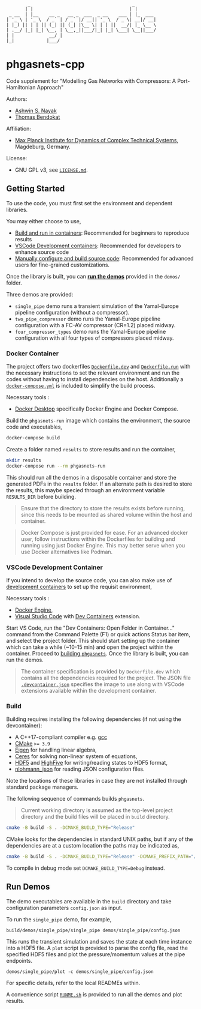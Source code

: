
            _                                      _        
           | |                                    | |       
     _ __  | |__    __ _   __ _  ___  _ __    ___ | |_  ___ 
    | '_ \ | '_ \  / _` | / _` |/ __|| '_ \  / _ \| __|/ __|
    | |_) || | | || (_| || (_| |\__ \| | | ||  __/| |_ \__ \
    | .__/ |_| |_| \__, | \__,_||___/|_| |_| \___| \__||___/
    | |             __/ |                                   
    |_|            |___/                                    

phgasnets-cpp
=============

Code supplement for "Modelling Gas Networks with Compressors: A Port-Hamiltonian Approach"

Authors:
  - [Ashwin S. Nayak](https://orcid.org/0000-0002-9855-2377)
  - [Thomas Bendokat](https://orcid.org/0000-0002-0671-6291)

Affiliation:
  - [Max Planck Institute for Dynamics of Complex Technical Systems](https://www.mpi-magdeburg.mpg.de/), Magdeburg, Germany.

License:
  - GNU GPL v3, see [`LICENSE.md`](LICENSE.md).

## Getting Started

To use the code, you must first set the environment and dependent libraries.

You may either choose to use,
  - [Build and run in containers](#docker-container): Recommended for beginners to reproduce results
  - [VSCode Development containers](#vscode-development-container): Recommended for developers to enhance source code
  - [Manually configure and build source code](#build): Recommended for advanced users for fine-grained customizations.

Once the library is built, you can [**run the demos**](#run-demos) provided in the `demos/` folder.

Three demos are provided:

  - `single_pipe` demo runs a transient simulation of the Yamal-Europe pipeline configuration (without a compressor).
  - `two_pipe_compressor` demo runs the Yamal-Europe pipeline configuration with a FC-AV compressor (CR=1.2) placed midway.
  - `four_compressor_types` demo runs the Yamal-Europe pipeline configuration with all four types of compressors placed midway.

### Docker Container

The project offers two dockerfiles [`Dockerfile.dev`](Dockerfile.dev) and [`Dockerfile.run`](Dockerfile.run) with the necessary instructions to set the relevant environment and run the codes without having to install dependencies on the host. Additionally a [`docker-compose.yml`](docker-compose.yml) is included to simplify the build process.

Necessary tools :
- [Docker Desktop](https://docs.docker.com/desktop/) specifically Docker Engine and Docker Compose.

Build the `phgasnets-run` image which contains the environment, the source code and executables,
```bash
docker-compose build
```

Create a folder named `results` to store results and run the container,
```bash
mkdir results
docker-compose run --rm phgasnets-run
```
This should run all the demos in a disposable container and store the generated PDFs in the `results` folder.
If an alternate path is desired to store the results, this maybe specied through an environment variable `RESULTS_DIR` before building.

> Ensure that the directory to store the results exists before running, since this needs to be mounted as shared volume within the host and container.

> Docker Compose is just provided for ease. For an advanced docker user, follow instructions within the Dockerfiles for building and running using just Docker Engine. This may better serve when you use Docker alternatives like Podman.

### VSCode Development Container

If you intend to develop the source code, you can also make use of [development containers](https://containers.dev/) to set up the requisit environment,

Necessary tools :

- [Docker Engine](https://docs.docker.com/engine/install/),
- [Visual Studio Code](https://code.visualstudio.com/) with [Dev Containers](https://marketplace.visualstudio.com/items?itemName=ms-vscode-remote.remote-containers) extension.

Start VS Code, run the "Dev Containers: Open Folder in Container..." command from the Command Palette (F1) or quick actions Status bar item, and select the project folder.
This should start setting up the container which can take a while (~10-15 min) and open the project within the container.
Proceed to [building `phgasnets`](#build). Once the library is built, you can run the demos.

> The container specification is provided by `Dockerfile.dev` which contains all the dependencies required for the project.
> The JSON file [`.devcontainer.json`](.devcontainer.json) specifies the image to use along with VSCode extensions available within the development container.

### Build

Building requires installing the following dependencies (if not using the devcontainer):

* A C++17-compliant compiler e.g. [gcc](https://gcc.gnu.org/)
* [CMake](https://gitlab.kitware.com/cmake/cmake) `>= 3.9`
* [Eigen](https://gitlab.com/libeigen/eigen) for handling linear algebra,
* [Ceres](http://ceres-solver.org/) for solving non-linear system of equations,
* [HDF5](https://www.hdfgroup.org/solutions/hdf5/) and [HighFive](https://bluebrain.github.io/HighFive/) for writing/reading states to HDF5 format,
* [nlohmann_json](https://github.com/nlohmann/json) for reading JSON configuration files.

Note the locations of these libraries in case they are not installed through standard package managers.

The following sequence of commands builds `phgasnets`.

> Current working directory is assumed as the top-level project directory and the build files will be placed in `build` directory.

```bash
cmake -B build -S . -DCMAKE_BUILD_TYPE="Release"
```

CMake looks for the dependencies in standard UNIX paths, but if any of the dependencies are at a custom location the paths may be indicated as,

```bash
cmake -B build -S . -DCMAKE_BUILD_TYPE="Release" -DCMAKE_PREFIX_PATH="/path/to/custom/library1;/path/to/custom/library2"
```

To compile in debug mode set `DCMAKE_BUILD_TYPE=Debug` instead.

## Run Demos

The demo executables are available in the `build` directory and take configuration parameters `config.json` as input.

To run the `single_pipe` demo, for example,

```
build/demos/single_pipe/single_pipe demos/single_pipe/config.json
```

This runs the transient simulation and saves the state at each time instance into a HDF5 file.
A `plot` script is provided to parse the config file, read the specified HDF5 files and plot the pressure/momentum values at the pipe endpoints.

```
demos/single_pipe/plot -c demos/single_pipe/config.json
```

For specific details, refer to the local READMEs within.

A convenience script [`RUNME.sh`](RUNME.sh) is provided to run all the demos and plot results.

